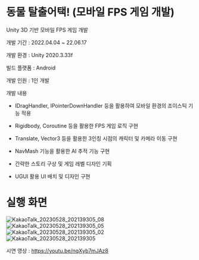 # 동물 탈출어택! (모바일 FPS 게임 개발)

Unity 3D 기반 모바일 FPS 게임 개발

개발 기간 : 2022.04.04 ~ 22.06.17

개발 환경 : Unity 2020.3.33f

빌드 플랫폼 : Android

개발 인원 : 1인 개발

개발 내용

- IDragHandler, IPointerDownHandler 등을 활용하여 모바일 환경의 조이스틱 기능 적용

- Rigidbody, Coroutine 등을 활용한 FPS 게임 로직 구현

- Translate, Vector3 등을 활용한 3인칭 시점의 캐릭터 및 카메라 이동 구현

- NavMash 기능을 활용한 AI 추적 기능 구현

- 간략한 스토리 구상 및 게임 레벨 디자인 기획

- UGUI 활용 UI 배치 및 디자인 구현

# 실행 화면

![KakaoTalk_20230528_202139305_08](https://github.com/jush4049/Animals_Escape_Attack/assets/96518656/36b8baa4-a497-403c-bed2-543ddc385bb9)
![KakaoTalk_20230528_202139305_05](https://github.com/jush4049/Animals_Escape_Attack/assets/96518656/f2d97fd8-b952-46ed-bfda-85f2dcc8ae96)
![KakaoTalk_20230528_202139305_02](https://github.com/jush4049/Animals_Escape_Attack/assets/96518656/bbd43806-7930-41c3-80cf-4c62f0d92447)
![KakaoTalk_20230528_202139305](https://github.com/jush4049/Animals_Escape_Attack/assets/96518656/18d18b64-0c82-4e31-858e-148deb9b421a)

시연 영상  : https://youtu.be/nqXyb7mJAz8
